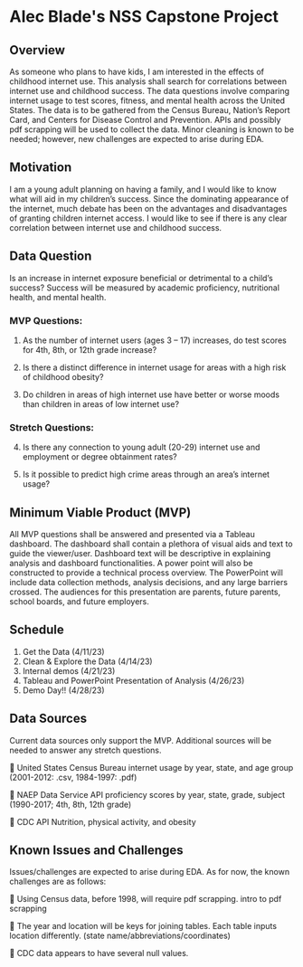 # Alec Blade's NSS Capstone Project

## Overview
As someone who plans to have kids, I am interested in the effects of childhood internet use. This analysis shall search for correlations between internet use and childhood success. The data questions involve comparing internet usage to test scores, fitness, and mental health across the United States. The data is to be gathered from the Census Bureau, Nation’s Report Card, and Centers for Disease Control and Prevention. APIs and possibly pdf scrapping will be used to collect the data. Minor cleaning is known to be needed; however, new challenges are expected to arise during EDA.

## Motivation
I am a young adult planning on having a family, and I would like to know what will aid in my children’s success. Since the dominating appearance of the internet, much debate has been on the advantages and disadvantages of granting children internet access. I would like to see if there is any clear correlation between internet use and childhood success. 

## Data Question
Is an increase in internet exposure beneficial or detrimental to a child’s success? Success will be measured by academic proficiency, nutritional health, and mental health.

### MVP Questions:
1.	As the number of internet users (ages 3 – 17) increases, do test scores for 4th, 8th, or 12th grade increase?

2.	Is there a distinct difference in internet usage for areas with a high risk of childhood obesity?

3.	Do children in areas of high internet use have better or worse moods than children in areas of low internet use?

### Stretch Questions:
4.	Is there any connection to young adult (20-29) internet use and employment or degree obtainment rates?

5.	 Is it possible to predict high crime areas through an area’s internet usage?

## Minimum Viable Product (MVP)
All MVP questions shall be answered and presented via a Tableau dashboard. The dashboard shall contain a plethora of visual aids and text to guide the viewer/user. Dashboard text will be descriptive in explaining analysis and dashboard functionalities. A power point will also be constructed to provide a technical process overview. The PowerPoint will include data collection methods, analysis decisions, and any large barriers crossed. The audiences for this presentation are parents, future parents, school boards, and future employers.

## Schedule
1.	Get the Data (4/11/23)
2.	Clean & Explore the Data (4/14/23)
3.	Internal demos (4/21/23)
4.	Tableau and PowerPoint Presentation of Analysis (4/26/23)
5.	Demo Day!! (4/28/23)

## Data Sources
Current data sources only support the MVP. Additional sources will be needed to answer any stretch questions.

	United States Census Bureau
internet usage by year, state, and age group
 (2001-2012: .csv, 1984-1997: .pdf)

	NAEP Data Service API
proficiency scores by year, state, grade, subject
(1990-2017; 4th, 8th, 12th grade)

	CDC API
Nutrition, physical activity, and obesity

## Known Issues and Challenges
Issues/challenges are expected to arise during EDA. As for now, the known challenges are as follows:

	Using Census data, before 1998, will require pdf scrapping.
intro to pdf scrapping

	The year and location will be keys for joining tables. Each table inputs location differently. (state name/abbreviations/coordinates)

	CDC data appears to have several null values.

